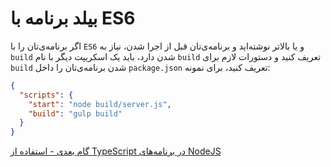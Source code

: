# بیلد برنامه با ES6

اگر برنامه‌ی‌تان را با `ES6` و یا بالاتر نوشته‌اید و برنامه‌ی‌تان قبل از اجرا شدن، نیاز به `build` شدن دارد، باید یک اسکریپت دیگر با نام `build` تعریف کنید و دستورات لازم برای `build` شدن برنامه‌ی‌تان را داخل `package.json` تعریف کنید، برای نمونه:

```json
{
  "scripts": {
    "start": "node build/server.js",
    "build": "gulp build"
  }
}
```
[گام بعدی - استفاده از TypeScript در برنامه‌های NodeJS](./use-type-script.md)


